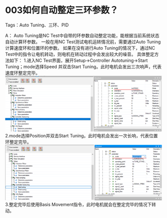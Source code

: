 # 003如何自动整定三环参数？
Tags：Auto Tuning、三环、PID

A：
Auto Tuning是NC Test中自带的环参数自动整定功能，能根据当前系统状态自动计算环参数。
一般在用NC Test测试电机运转情况前，需要通过Auto Tuning计算速度环和位置环的参数。
如果在没有进行Auto Tuning的情况下，通过NC Test中的指令让电机转动，则电机在转动过程中会发出较大的噪音。
具体整定方法如下：
1.进入NC Test界面，展开Setup→Controller Autotuning→Start Tuning；mode选择Speed
并双击Start Tuning。此时电机会发出三次响声，代表速度环整定完毕。
![Img](./FILES/003如何自动整定三环参数？.md/img-20220530010712.png)
2.mode选择Position并双击Start Tuning。此时电机会发出一次长响，代表位置环整定完毕。
![Img](./FILES/003如何自动整定三环参数？.md/img-20220530010727.png)
3.整定完毕后使用Basis Movement指令，此时电机就会在整定完毕的情况下转动。